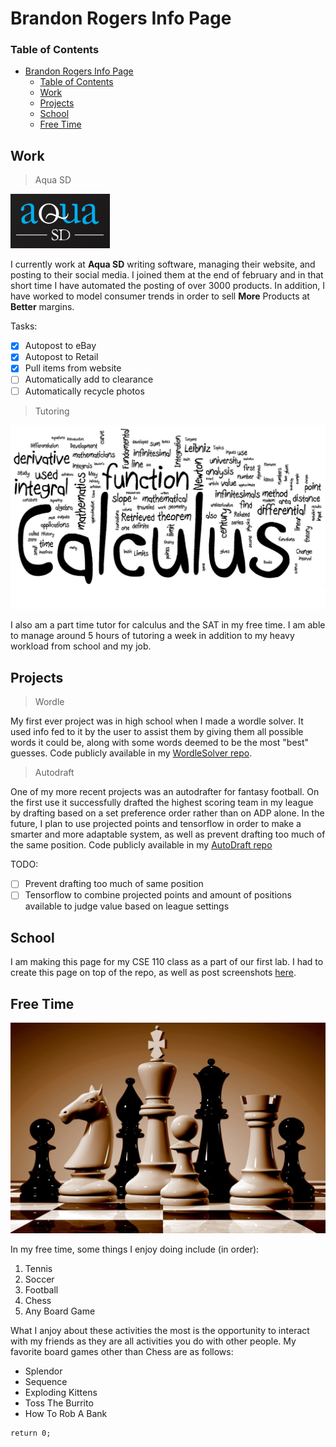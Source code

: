 # Brandon Rogers Info Page

### Table of Contents
- [Brandon Rogers Info Page](#brandon-rogers-info-page)
    - [Table of Contents](#table-of-contents)
  - [Work](#work)
  - [Projects](#projects)
  - [School](#school)
  - [Free Time](#free-time)

## Work

> Aqua SD

![alt text](aquasd.png)

I currently work at **Aqua SD** writing software, managing their website, and posting to their social media. I joined them at the end of february and in that short time I have automated the posting of over 3000 products. In addition, I have worked to model consumer trends in order to sell **More** Products at **Better** margins.

Tasks:
- [x] Autopost to eBay
- [x] Autopost to Retail
- [x] Pull items from website
- [ ] Automatically add to clearance
- [ ] Automatically recycle photos

> Tutoring

![alt text](calc.png)

I also am a part time tutor for calculus and the SAT in my free time. I am able to manage around 5 hours of tutoring a week in addition to my heavy workload from school and my job.

## Projects

> Wordle

My first ever project was in high school when I made a wordle solver. It used info fed to it by the user to assist them by giving them all possible words it could be, along with some words deemed to be the most "best" guesses. Code publicly available in my [WordleSolver repo](https://github.com/bmrogers2022/PythonProjects/tree/main/WordleSolver).

> Autodraft

One of my more recent projects was an autodrafter for fantasy football. On the first use it successfully drafted the highest scoring team in my league by drafting based on a set preference order rather than on ADP alone. In the future, I plan to use projected points and tensorflow in order to make a smarter and more adaptable system, as well as prevent drafting too much of the same position. Code publicly available in my [AutoDraft repo](https://github.com/bmrogers2022/PythonProjects/tree/main/NFL_code/AutoDraft)

TODO:
- [ ] Prevent drafting too much of same position
- [ ] Tensorflow to combine projected points and amount of positions available to judge value based on league settings

## School

I am making this page for my CSE 110 class as a part of our first lab. I had to create this page on top of the repo, as well as post screenshots [here](screenshots).

## Free Time

![alt text](chess.png)

In my free time, some things I enjoy doing include (in order): 

1. Tennis
2. Soccer
3. Football
4. Chess
5. Any Board Game

What I anjoy about these activities the most is the opportunity to interact with my friends as they are all activities you do with other people. My favorite board games other than Chess are as follows: 

* Splendor
* Sequence
* Exploding Kittens
* Toss The Burrito
* How To Rob A Bank

```
return 0;
```